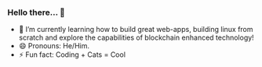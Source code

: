 ### Hello there... 🙂

- 🌱 I’m currently learning how to build great web-apps, building linux from scratch and explore the capabilities of blockchain enhanced technology!
- 😄 Pronouns: He/Him.
- ⚡ Fun fact: Coding + Cats = Cool
